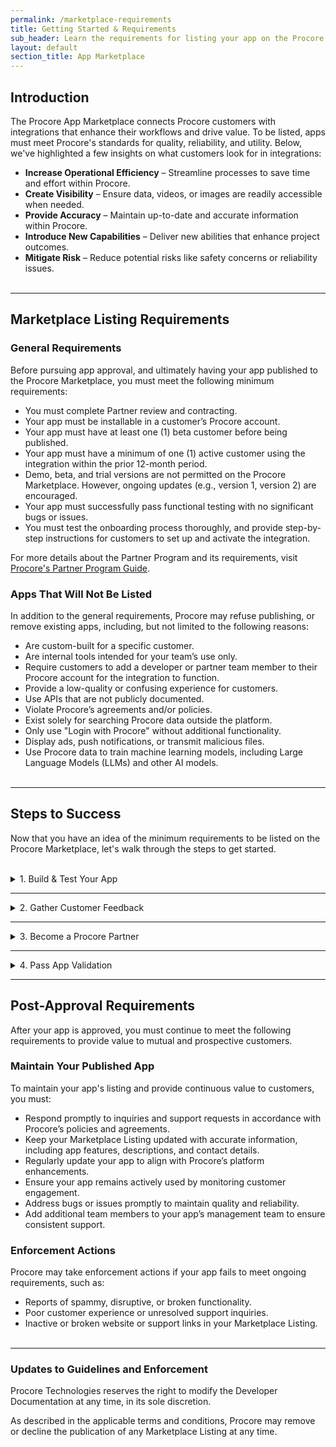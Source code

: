 ```yaml
---
permalink: /marketplace-requirements
title: Getting Started & Requirements
sub_header: Learn the requirements for listing your app on the Procore Marketplace and the steps to get started.
layout: default
section_title: App Marketplace
---
```


## Introduction
The Procore App Marketplace connects Procore customers with integrations that enhance their workflows and drive value. To be listed, apps must meet Procore's standards for quality, reliability, and utility. Below, we've highlighted a few insights on what customers look for in integrations:

- **Increase Operational Efficiency** – Streamline processes to save time and effort within Procore.
- **Create Visibility** – Ensure data, videos, or images are readily accessible when needed.
- **Provide Accuracy** – Maintain up-to-date and accurate information within Procore.
- **Introduce New Capabilities** – Deliver new abilities that enhance project outcomes.
- **Mitigate Risk** – Reduce potential risks like safety concerns or reliability issues.
<br><br>

***
## Marketplace Listing Requirements
### General Requirements
Before pursuing app approval, and ultimately having your app published to the Procore Marketplace, you must meet the following minimum requirements:

- You must complete Partner review and contracting.
- Your app must be installable in a customer’s Procore account.
- Your app must have at least one (1) beta customer before being published.
- Your app must have a minimum of one (1) active customer using the integration within the prior 12-month period.
- Demo, beta, and trial versions are not permitted on the Procore Marketplace. However, ongoing updates (e.g., version 1, version 2) are encouraged.
- Your app must successfully pass functional testing with no significant bugs or issues.
- You must test the onboarding process thoroughly, and provide step-by-step instructions for customers to set up and activate the integration.

For more details about the Partner Program and its requirements, visit <a href="https://www.procore.com/partners/documents" target="_blank">Procore's Partner Program Guide</a>.

### Apps That Will Not Be Listed
In addition to the general requirements, Procore may refuse publishing, or remove existing apps, including, but not limited to the following reasons:

- Are custom-built for a specific customer.
- Are internal tools intended for your team’s use only.
- Require customers to add a developer or partner team member to their Procore account for the integration to function.
- Provide a low-quality or confusing experience for customers.
- Use APIs that are not publicly documented.
- Violate Procore’s agreements and/or policies.
- Exist solely for searching Procore data outside the platform.
- Only use "Login with Procore" without additional functionality.
- Display ads, push notifications, or transmit malicious files.
- Use Procore data to train machine learning models, including Large Language Models (LLMs) and other AI models.
<br><br>

***
## Steps to Success
Now that you have an idea of the minimum requirements to be listed on the Procore Marketplace, let's walk through the steps to get started.
<br><br>

<details>
<summary class="collapseListTierOne">1. Build & Test Your App</summary>
<p>
    The first step to getting started on the Procore Marketplace is building an app. To get started on your app building journey, you will need to:
</p>
<ul>
    <li>Create and verify your <b>Developer Account</b> through the <a href="https://developers.procore.com/signup" target="_blank">Procore Developer Portal</a>.</li>
    <li>Create an app and add one of the available app types.</li>
    <li>Invite additional team members to your app.</li>
    <li>Access the automatically generated <b>Developer Sandbox</b>, which is your testing environment prior to deployment, and install your app using the <a href="https://support.procore.com/products/online/user-guide/company-level/admin/tutorials/install-a-custom-app" target="_blank">Install Custom App</a> flow to begin testing your app.</li>
</ul>
</details>

***
<details>
<summary class="collapseListTierOne">2. Gather Customer Feedback</summary>
<p>
    As you move towards publishing your app to the Procore Marketplace, gathering customer feedback becomes even more crucial. Running a pilot program with select customers can provide valuable insights into how your integration is used alongside Procore and ensuring it meets real-world needs.

    While building, keep these key points in mind:
</p>
<ul>
    <li><b>Onboarding Experience:</b> Ensure that the integration is easy to onboard. Simplify the process as much as possible to reduce friction for your users.</li>
    <li><b>Data Connector Considerations:</b> If your app includes a data connector, carefully understand the difference between User Level and Service Account Authentication. While your app can utilize both, pick the one that aligns with your users' needs as it can significantly impact the customer experience.</li>
    <li><b>Customer Communication & Support:</b> Create 'Getting Started' guides or FAQs to help inform prospective customers and guide existing customers.</li>
    <li><b>Handling Multiple Procore Company Accounts:</b> Keep in mind that Procore users may be part of multiple company accounts. Ensure your app is designed to work seamlessly across different Procore company accounts.</li>
    <li><b>Enterprise Needs:</b> Build with enterprise-level customers in mind. Consider their privacy needs, security concerns, and how easy it is to scale your solution across large organizations.</li>
</ul>
</details>

***
<details>
<summary class="collapseListTierOne">3. Become a Procore Partner</summary>
<p>
    Once your app meets the minimum requirements and you are ready to support it, you can apply to become a Procore Partner directly within the <b>Marketplace Listing</b> section of your app. This process includes:
</p>
<ol>
    <li>Completing and receiving approval for the <b>Procore Review Questionnaire</b>.</li>
    <li>Signing the <b>Procore Framework Agreement</b> and <b>Technology Partner Addendum</b>.</li>
</ol>
<p>
    To learn more about the Partner Program, visit <a href="{{ site.url }}{{ site.baseurl }}{% link app_marketplace/procore_partner_overview.md %}">Procore Partner Overview</a>.
</p>
</details>

***
<details>
<summary class="collapseListTierOne">4. Pass App Validation</summary>
<p>
    After thoroughly testing your app and incorporating customer feedback, you’re ready to submit it for review by the Procore Marketplace team. This process includes submitting the following information:
</p>
<ul>
    <li>Submitting a demo video of your app.</li>
    <li>Completing the Marketplace Listing.</li>
    <li>Incorporating feedback from the Procore Marketplace team.</li>
    <li>Updating your app to support Procore's production environment.</li>
</ul>
<p>
    To learn more about the app validation process, visit <a href="{{ site.url }}{{ site.baseurl }}{% link app_marketplace/marketplace_checklist.md %}">Marketplace Approval Checklist</a>.
</p>
</details>

***
<div class="bulletedBreak"></div>

## Post-Approval Requirements
After your app is approved, you must continue to meet the following requirements to provide value to mutual and prospective customers.
 
### Maintain Your Published App
To maintain your app's listing and provide continuous value to customers, you must:

- Respond promptly to inquiries and support requests in accordance with Procore’s policies and agreements.
- Keep your Marketplace Listing updated with accurate information, including app features, descriptions, and contact details.
- Regularly update your app to align with Procore’s platform enhancements.
- Ensure your app remains actively used by monitoring customer engagement.
- Address bugs or issues promptly to maintain quality and reliability.
- Add additional team members to your app’s management team to ensure consistent support.

### Enforcement Actions
Procore may take enforcement actions if your app fails to meet ongoing requirements, such as:

- Reports of spammy, disruptive, or broken functionality.
- Poor customer experience or unresolved support inquiries.
- Inactive or broken website or support links in your Marketplace Listing.
<br><br>

***
### Updates to Guidelines and Enforcement
Procore Technologies reserves the right to modify the Developer Documentation at any time, in its sole discretion.

As described in the applicable terms and conditions, Procore may remove or decline the publication of any Marketplace Listing at any time.